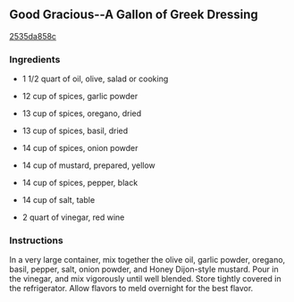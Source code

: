 ## Good Gracious--A Gallon of Greek Dressing

[2535da858c](http://www.food.com/recipe/good-gracious-a-gallon-of-greek-dressing-182941)

### Ingredients

 - 1 1/2 quart of oil, olive, salad or cooking

 - 12 cup of spices, garlic powder

 - 13 cup of spices, oregano, dried

 - 13 cup of spices, basil, dried

 - 14 cup of spices, onion powder

 - 14 cup of mustard, prepared, yellow

 - 14 cup of spices, pepper, black

 - 14 cup of salt, table

 - 2 quart of vinegar, red wine

### Instructions

In a very large container, mix together the olive oil, garlic powder, oregano, basil, pepper, salt, onion powder, and Honey Dijon-style mustard. Pour in the vinegar, and mix vigorously until well blended. Store tightly covered in the refrigerator. Allow flavors to meld overnight for the best flavor.